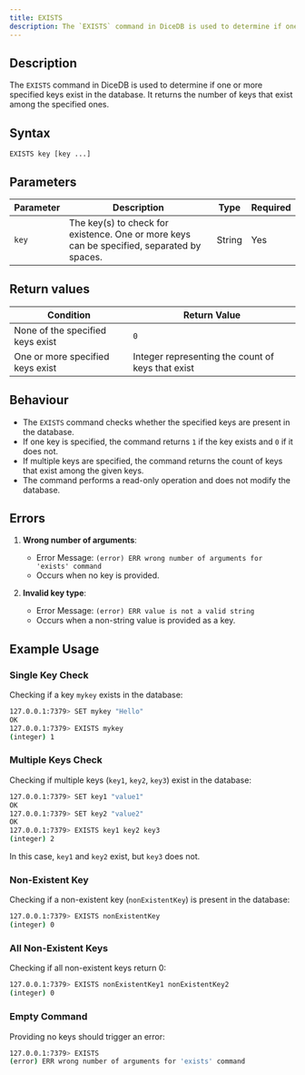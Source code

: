 ```yaml
---
title: EXISTS
description: The `EXISTS` command in DiceDB is used to determine if one or more specified keys exist in the database. It returns the number of keys that exist among the specified ones.
---
```


## Description
The `EXISTS` command in DiceDB is used to determine if one or more specified keys exist in the database. It returns the number of keys that exist among the specified ones.

## Syntax
```
EXISTS key [key ...]
```

## Parameters

| Parameter | Description                                    | Type   | Required |
|-----------|------------------------------------------------|--------|----------|
| `key`     | The key(s) to check for existence. One or more keys can be specified, separated by spaces. | String | Yes      |

## Return values

| Condition                                      | Return Value                                      |
|------------------------------------------------|---------------------------------------------------|
| None of the specified keys exist               | `0`                                               |
| One or more specified keys exist               | Integer representing the count of keys that exist |

## Behaviour
- The `EXISTS` command checks whether the specified keys are present in the database.
- If one key is specified, the command returns `1` if the key exists and `0` if it does not.
- If multiple keys are specified, the command returns the count of keys that exist among the given keys.
- The command performs a read-only operation and does not modify the database.

## Errors
1. **Wrong number of arguments**:
   - Error Message: `(error) ERR wrong number of arguments for 'exists' command`
   - Occurs when no key is provided.

2. **Invalid key type**:
   - Error Message: `(error) ERR value is not a valid string`
   - Occurs when a non-string value is provided as a key.

## Example Usage

### Single Key Check
Checking if a key `mykey` exists in the database:

```bash
127.0.0.1:7379> SET mykey "Hello"
OK
127.0.0.1:7379> EXISTS mykey
(integer) 1
```

### Multiple Keys Check
Checking if multiple keys (`key1`, `key2`, `key3`) exist in the database:

```bash
127.0.0.1:7379> SET key1 "value1"
OK
127.0.0.1:7379> SET key2 "value2"
OK
127.0.0.1:7379> EXISTS key1 key2 key3
(integer) 2
```
In this case, `key1` and `key2` exist, but `key3` does not.

### Non-Existent Key
Checking if a non-existent key (`nonExistentKey`) is present in the database:

```bash
127.0.0.1:7379> EXISTS nonExistentKey
(integer) 0
```
### All Non-Existent Keys

Checking if all non-existent keys return 0:

```bash
127.0.0.1:7379> EXISTS nonExistentKey1 nonExistentKey2
(integer) 0
```

### Empty Command

Providing no keys should trigger an error:

```bash
127.0.0.1:7379> EXISTS
(error) ERR wrong number of arguments for 'exists' command
```
